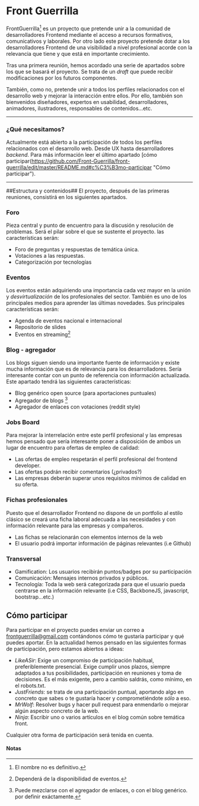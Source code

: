 Front Guerrilla
=============

FrontGuerrilla[^1] es un proyecto que pretende unir a la comunidad de desarrolladores Frontend mediante el acceso a recursos formativos, comunicativos y laborales. Por otro lado este proyecto pretende dotar a los desarrolladores Frontend de una visibilidad a nivel profesional acorde con la relevancia que tiene y que está en importante crecimiento.

Tras una primera reunión, hemos acordado una serie de apartados sobre los que se basará el proyecto. Se trata de un *draft* que puede recibir modificaciones por los futuros componentes.

También, como no, pretende unir a todos los perfiles relacionados con el desarrollo web y mejorar la interacción entre ellos. Por ello, también son bienvenidos diseñadores, expertos en usabilidad, desarrolladores, animadores, ilustradores, responsables de contenidos...etc.

---------------------------------------

### ¿Qué necesitamos? ###
Actualmente está abierto a la participación de todos los perfiles relacionados con el desarrollo web. Desde UX hasta desarrolladores *backend*. Para más información leer el último apartado [cómo participar(https://github.com/Front-Guerrilla/front-guerrilla/edit/master/README.md#c%C3%B3mo-participar "Cómo participar").

---------------------------------------

##Estructura y contenidos##
El proyecto, después de las primeras reuniones, consistirá en los siguientes apartados.

### Foro ###
Pieza central y punto de encuentro para la discusión y resolución de problemas. Será el pilar sobre el que se sustente el proyecto. las características serán:

*   Foro de preguntas y respuestas de temática única.
*   Votaciones a las respuestas.
*   Categorización por tecnologías

### Eventos ###
Los eventos están adquiriendo una importancia cada vez mayor en la unión y *desvirtualización* de los profesionales del sector. También es uno de los principales medios para aprender las últimas novedades. Sus principales características serán:

*   Agenda de eventos nacional e internacional
*   Repositorio de slides
*   Eventos en streaming[^2]

### Blog - agregador ###
Los blogs siguen siendo una importante fuente de información y existe mucha información que es de relevancia para los desarrolladores. Sería interesante contar con un punto de referencia con información actualizada. Este apartado tendrá las siguientes características:
*   Blog genérico open source (para aportaciones puntuales)
*   Agregador de blogs [^3]
*   Agregador de enlaces con votaciones (reddit style)

### Jobs Board ###
Para mejorar la interrelación entre este perfil profesional y las empresas hemos pensado que sería interesante poner a disposición de ambos un lugar de encuentro para ofertas de empleo de calidad:

*   Las ofertas de empleo respetarán el perfil profesional del frontend developer.
*   Las ofertas podrán recibir comentarios (¿privados?)
*   Las empresas deberán superar unos requisitos mínimos de calidad en su oferta.

### Fichas profesionales ###
Puesto que el desarrollador Frontend no dispone de un portfolio al estilo clásico se creará una ficha laboral adecuada a las necesidades y con información relevante para las empresas y compañeros.
*   Las fichas se relacionarán con elementos internos de la web
*   El usuario podrá importar información de páginas relevantes (i.e Github)

### Transversal ###
*   Gamification: Los usuarios recibirán puntos/badges por su participación
*   Comunicación: Mensajes internos privados y públicos.
*   Tecnología: Toda la web será categorizada para que el usuario pueda centrarse en la información relevante (i.e CSS, BackboneJS, javascript, bootstrap...etc.)

## Cómo participar ##
Para participar en el proyecto puedes enviar un correo a <frontguerrilla@gmail.com> contándonos cómo te gustaría participar y qué puedes aportar. En la actualidad hemos pensado en las siguientes formas de participación, pero estamos abiertos a ideas:
*   *LikeASir*: Exige un compromiso de participación habitual, preferiblemente presencial. Exige cumplir unos plazos, siempre adaptados a tus posibilidades, participación en reuniones y toma de decisiones. Es el más exigente, pero a cambio saldrás, como mínimo, en el robots.txt.
*   *JustFriends*: se trata de una participación puntual, aportando algo en concreto que sabes o te gustaría hacer y comprometiéndote *sólo* a eso.
*   *MrWolf*: Resolver bugs y hacer pull request para enmendarlo o mejorar algún aspecto concreto de la web.
*   *Ninja*: Escribir uno o varios artículos en el blog común sobre temática front.

Cualquier otra forma de participación será tenida en cuenta.

#### Notas ####
[^1]: El nombre no es definitivo.
[^2]: Dependerá de la disponibilidad de eventos.
[^3]: Puede mezclarse con el agregador de enlaces, o con el blog genérico. por definir exáctamente.

